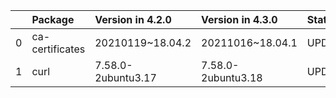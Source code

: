 <!-- markdown-link-check-disable -->

|    | Package         | Version in 4.2.0   | Version in 4.3.0   | Status   |
|---:|:----------------|:-------------------|:-------------------|:---------|
|  0 | ca-certificates | 20210119~18.04.2   | 20211016~18.04.1   | UPDATED  |
|  1 | curl            | 7.58.0-2ubuntu3.17 | 7.58.0-2ubuntu3.18 | UPDATED  |
